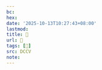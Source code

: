 ```yaml
---
bc:
hex:
date: '2025-10-13T10:27:43+08:00'
lastmod:
title: 􄛡
url: 􄛡
tags: [𤕟]
src: DCCV
note:
---
```

